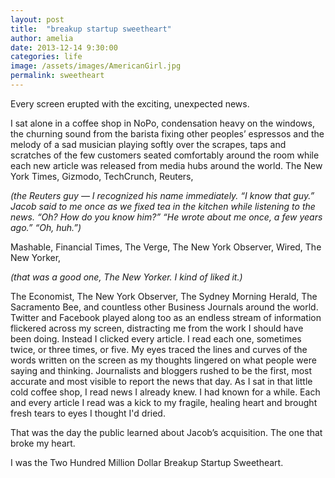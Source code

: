 ```yaml
---
layout: post
title:  "breakup startup sweetheart"
author: amelia
date: 2013-12-14 9:30:00
categories: life
image: /assets/images/AmericanGirl.jpg
permalink: sweetheart
---
```


Every screen erupted with the exciting, unexpected news. 

I sat alone in a coffee shop in NoPo, condensation heavy on the windows, the churning sound from the barista fixing other peoples’ espressos and the melody of a sad musician playing softly over the scrapes, taps and scratches of the few customers seated comfortably around the room while each new article was released from media hubs around the world. The New York Times, Gizmodo, TechCrunch, Reuters, 

*(the Reuters guy — I recognized his name immediately. “I know that guy.” Jacob said to me once as we fixed tea in the kitchen while listening to the news. “Oh? How do you know him?” “He wrote about me once, a few years ago.” “Oh, huh.”)*

Mashable, Financial Times, The Verge, The New York Observer, Wired, The New Yorker,

*(that was a good one, The New Yorker. I kind of liked it.)*

The Economist, The New York Observer, The Sydney Morning Herald, The Sacramento Bee, and countless other Business Journals around the world. Twitter and Facebook played along too as an endless stream of information flickered across my screen, distracting me from the work I should have been doing. Instead I clicked every article. I read each one, sometimes twice, or three times, or five. My eyes traced the lines and curves of the words written on the screen as my thoughts lingered on what people were saying and thinking. Journalists and bloggers rushed to be the first, most accurate and most visible to report the news that day. As I sat in that little cold coffee shop, I read news I already knew. I had known for a while. Each and every article I read was a kick to my fragile, healing heart and brought fresh tears to eyes I thought I'd dried.

That was the day the public learned about Jacob’s acquisition. The one that broke my heart.

I was the Two Hundred Million Dollar Breakup Startup Sweetheart.
